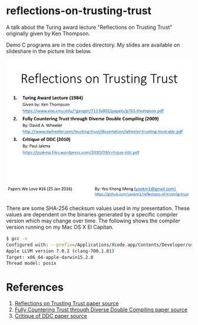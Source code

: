 # reflections-on-trusting-trust
A talk about the Turing award lecture "Reflections on Trusting Trust" originally given by Ken Thompson.

Demo C programs are in the codes directory. My slides are available on slideshare in the picture link below.

[![My slides on slideshare](images/first-slide.png)](http://www.slideshare.net/yeokm1/reflections-on-trusting-trust-57427452)

There are some SHA-256 checksum values used in my presentation. These values are dependent on the binaries generated by a specific compiler version which may change over time. The following shows the compiler version running on my Mac OS X El Capitan.

```bash
$ gcc -v
Configured with: --prefix=/Applications/Xcode.app/Contents/Developer/usr --with-gxx-include-dir=/usr/include/c++/4.2.1
Apple LLVM version 7.0.2 (clang-700.1.81)
Target: x86_64-apple-darwin15.2.0
Thread model: posix
```


References
====
1. [Reflections on Trusting Trust paper source](https://www.ece.cmu.edu/~ganger/712.fall02/papers/p761-thompson.pdf)
2. [Fully Countering Trust through Diverse Double Compiling paper source](http://www.dwheeler.com/trusting-trust/dissertation/wheeler-trusting-trust-ddc.pdf)
3. [Critique of DDC paper source](https://pjakma.files.wordpress.com/2010/09/critique-ddc.pdf)
